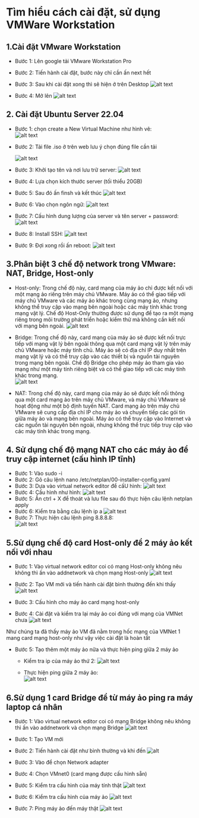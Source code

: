 # Tìm hiểu cách cài đặt, sử dụng VMWare Workstation
## 1.Cài đặt VMware Workstation

- Bước 1: Lên google tải  VMware Workstation Pro
- Bước 2: Tiến hành cài đặt, bước này chỉ cần ấn next hết 

- Bước 3: Sau khi cài đặt xong thì sẽ hiện ở trên Desktop
   ![alt text](<../Images/Screenshot 2024-04-22 224804.png>)

- Bước 4: Mở lên 
   ![alt text](<../Images/Screenshot 2024-04-22 224914.png>)

## 2. Cài đặt Ubuntu Server 22.04

- Bước 1: chọn create a New Virtual Machine như hình vẽ:  
   ![alt text](<../Images/Screenshot 2024-04-22 225342.png>)

- Bước 2: Tải file .iso ở trên web lưu ý chọn đúng file cần tải 

   ![alt text](<../Images/Screenshot 2024-04-22 225609.png>)

- Bước 3: Khởi tạo tên và nơi lưu trữ server:
   ![alt text](<../Images/Screenshot 2024-04-22 225823.png>)

- Bước 4: Lựa chọn kích thước server (tối thiểu 20GB)
  
- Bước 5: Sau đó ấn finsh và kết thúc
   ![alt text](<../Images/Screenshot 2024-04-22 230059.png>)

- Bước 6: Vào chọn ngôn ngữ:
   ![alt text](<../Images/Screenshot 2024-04-22 230153.png>)


- Bước 7: Cấu hình dung lượng của server và tên server + password: 
   ![alt text](<../Images/Screenshot 2024-04-22 230525.png>)

- Bước 8: Install SSH: 
   ![alt text](<../Images/Screenshot 2024-04-22 230648.png>)

- Bước 9: Đợi xong rồi ấn reboot:
   ![alt text](<../Images/Screenshot 2024-04-22 230753.png>)

## 3.Phân biệt 3 chế độ network trong VMware: NAT, Bridge, Host-only    
- Host-only: Trong chế độ này, card mạng của máy ảo chỉ được kết nối với một mạng ảo riêng trên máy chủ VMware. Máy ảo có thể giao tiếp với máy chủ VMware và các máy ảo khác trong cùng mạng ảo, nhưng không thể truy cập vào mạng bên ngoài hoặc các máy tính khác trong mạng vật lý. Chế độ Host-Only thường được sử dụng để tạo ra một mạng riêng trong môi trường phát triển hoặc kiểm thử mà không cần kết nối với mạng bên ngoài.
  ![alt text](../Images/vmware_host_only_networking.png) 

- Bridge: Trong chế độ này, card mạng của máy ảo sẽ được kết nối trực tiếp với mạng vật lý bên ngoài thông qua một card mạng vật lý trên máy chủ VMware hoặc máy tính chủ. Máy ảo sẽ có địa chỉ IP duy nhất trên mạng vật lý và có thể truy cập vào các thiết bị và nguồn tài nguyên trong mạng bên ngoài. Chế độ Bridge cho phép máy ảo tham gia vào mạng như một máy tính riêng biệt và có thể giao tiếp với các máy tính khác trong mạng.  
  ![alt text](<../Images/Screenshot 2024-04-24 083952.png>)

- NAT: Trong chế độ này, card mạng của máy ảo sẽ được kết nối thông qua một card mạng ảo trên máy chủ VMware, và máy chủ VMware sẽ hoạt động như một bộ định tuyến NAT. Card mạng ảo trên máy chủ VMware sẽ cung cấp địa chỉ IP cho máy ảo và chuyển tiếp các gói tin giữa máy ảo và mạng bên ngoài. Máy ảo có thể truy cập vào Internet và các nguồn tài nguyên bên ngoài, nhưng không thể trực tiếp truy cập vào các máy tính khác trong mạng.

## 4. Sử dụng chế độ mạng NAT cho các máy ảo để truy cập internet (cấu hình IP tĩnh)
- Bước 1: Vào sudo -i 
- Bước 2: Gõ câu lệnh nano /etc/netplan/00-installer-config.yaml
- Bước 3: Dựa vào virtual network editor để cấU hình: 
   ![alt text](<../Images/Screenshot 2024-04-22 233444.png>)
- Bước 4: Cấu hình như hình:
   ![alt text](<../Images/Screenshot 2024-04-22 233405.png>) 
- Bước 5: Ấn ctrl + X để thoát và lưu file sau đó thực hiện câu lệnh netplan apply
- Bước 6: Kiểm tra bằng câu lệnh ip a
   ![alt text](<../Images/Screenshot 2024-04-22 233801.png>)    
- Bước 7: Thực hiện câu lệnh ping 8.8.8.8:      
   ![alt text](<../Images/Screenshot 2024-04-22 233931.png>)

## 5.Sử dụng chế độ card Host-only để 2 máy ảo kết nối với nhau 
- Bước 1: Vào virtual network editor coi có mạng Host-only không nêu không thì ấn vào addnetwork và chọn mạng Host-only
   ![alt text](<../Images/Screenshot 2024-04-24 092108.png>)

- Bước 2: Tạo VM mới và tiến hành cài đặt bình thường đến khi thấy    
   ![alt text](<../Images/Screenshot 2024-04-24 085725.png>)

- Bước 3: Cấu hình cho máy ảo card mạng host-only 
- Bước 4: Cài đặt và kiểm tra lại máy ảo coi đúng với mạng của VMNet chưa
   ![alt text](<../Images/Screenshot 2024-04-24 092437.png>)

Như chúng ta đã thấy máy ảo VM đã nằm trong hốc mạng của VMNet 1 mang card mạng host-only như vậy việc cài đặt là hoàn tất

- Bước 5: Tạo thêm một máy ảo nữa và thực hiện ping giữa 2 máy ảo
  + Kiểm tra ip của máy ảo thứ 2: 
    ![alt text](<../Images/Screenshot 2024-04-24 093533.png>)

  + Thực hiện ping giữa 2 máy ảo:   
    ![alt text](<../Images/Screenshot 2024-04-24 093806.png>)     
    
## 6.Sử dụng 1 card Bridge để từ máy ảo ping ra máy laptop cá nhân
- Bước 1: Vào virtual network editor coi có mạng Bridge không nêu không thì ấn vào addnetwork và chọn mạng Bridge
    ![alt text](<../Images/Screenshot 2024-04-24 085536.png>)

- Bước 1: Tạo VM mới
- Bước 2: Tiến hành cài đặt như bình thường và khi đến 
   ![alt](<../Images/Screenshot 2024-04-24 085725.png>)

- Bước 3: Vào để chọn Network adapter 
- Bước 4: Chọn VMnet0 (card mạng được cấu hình sẵn)
 
- Bước 5: Kiểm tra cấu hình của máy tính thật
   ![alt text](<../Images/Screenshot 2024-04-24 090829.png>)

- Bước 6: Kiểm tra cấu hình của máy ảo
   ![alt text](<../Images/Screenshot 2024-04-24 090742.png>)

- Bước 7: Ping máy ảo đến máy thật
   ![alt text](<../Images/Screenshot 2024-04-24 091051.png>)
       
